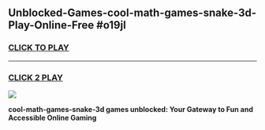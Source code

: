 
## Unblocked-Games-cool-math-games-snake-3d-Play-Online-Free #o19jl
<h3>
<a href="https://us.freeplayer.one?title=cool-math-games-snake-3d&ref=10M">CLICK TO PLAY</a></h3>
<hr>

<h3>
<a href="https://us.freeplayer.one?title=cool-math-games-snake-3d&ref=10M">CLICK 2 PLAY</a>
  
</h3>

<a href="https://us.freeplayer.one?title=cool-math-games-snake-3d&ref=10M"><img src="https://clearcache.store/games.png"></a>


**cool-math-games-snake-3d games unblocked: Your Gateway to Fun and Accessible Online Gaming**
